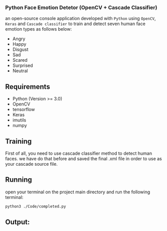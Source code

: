 ### Python Face Emotion Detetor (OpenCV + Cascade Classifier)
an open-source console application developed with `Python` using `OpenCV`, `Keras` and `Cascade classifier` to train and detect seven human face emotion types as follows below:
* Angry
* Happy
* Disgust
* Sad
* Scared
* Surprised
* Neutral

## Requirements
- Python (Version >= 3.0)
- OpenCV
- tensorflow
- Keras
- imutils
- numpy

## Training
First of all, you need to  use cascade classifier method to detect human faces. we have  do that before and saved the final .xml file in order to use as your cascade source file.  
## Running
open your terminal on the project main directory and run the following terminal:
```bash
python3 ./Code/completed.py
```

## Output: